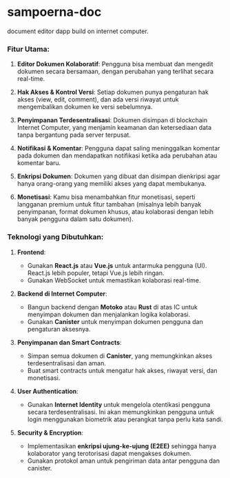 # sampoerna-doc
document editor dapp build on internet computer.

### Fitur Utama:
1. **Editor Dokumen Kolaboratif**:
   Pengguna bisa membuat dan mengedit dokumen secara bersamaan, dengan perubahan yang terlihat secara real-time.

2. **Hak Akses & Kontrol Versi**:
   Setiap dokumen punya pengaturan hak akses (view, edit, comment), dan ada versi riwayat untuk mengembalikan dokumen ke versi sebelumnya.

3. **Penyimpanan Terdesentralisasi**:
   Dokumen disimpan di blockchain Internet Computer, yang menjamin keamanan dan ketersediaan data tanpa bergantung pada server terpusat.

4. **Notifikasi & Komentar**:
   Pengguna dapat saling meninggalkan komentar pada dokumen dan mendapatkan notifikasi ketika ada perubahan atau komentar baru.

5. **Enkripsi Dokumen**:
   Dokumen yang dibuat dan disimpan dienkripsi agar hanya orang-orang yang memiliki akses yang dapat membukanya.

6. **Monetisasi**:
   Kamu bisa menambahkan fitur monetisasi, seperti langganan premium untuk fitur tambahan (misalnya lebih banyak penyimpanan, format dokumen khusus, atau kolaborasi dengan lebih banyak pengguna dalam satu dokumen).

### Teknologi yang Dibutuhkan:
1. **Frontend**:
   - Gunakan **React.js** atau **Vue.js** untuk antarmuka pengguna (UI). React.js lebih populer, tetapi Vue.js lebih ringan.
   - Gunakan WebSocket untuk memastikan kolaborasi real-time.

2. **Backend di Internet Computer**:
   - Bangun backend dengan **Motoko** atau **Rust** di atas IC untuk menyimpan dokumen dan menjalankan logika kolaborasi.
   - Gunakan **Canister** untuk menyimpan dokumen pengguna dan pengaturan aksesnya.

3. **Penyimpanan dan Smart Contracts**:
   - Simpan semua dokumen di **Canister**, yang memungkinkan akses terdesentralisasi dan aman.
   - Buat smart contracts untuk mengatur hak akses, riwayat versi, dan monetisasi.

4. **User Authentication**:
   - Gunakan **Internet Identity** untuk mengelola otentikasi pengguna secara terdesentralisasi. Ini akan memungkinkan pengguna untuk login menggunakan biometrik atau perangkat tanpa perlu kata sandi.

5. **Security & Encryption**:
   - Implementasikan **enkripsi ujung-ke-ujung (E2EE)** sehingga hanya kolaborator yang terotorisasi dapat mengakses dokumen.
   - Gunakan protokol aman untuk pengiriman data antar pengguna dan canister.
